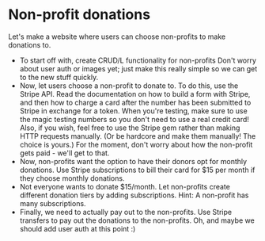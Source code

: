 Non-profit donations
===============================
Let's make a website where users can choose non-profits to make donations to.

* To start off with, create CRUD/L functionality for non-profits Don't worry about user auth or images yet; just make this really simple so we can get to the new stuff quickly.
* Now, let users choose a non-profit to donate to. To do this, use the Stripe API. Read the documentation on how to build a form with Stripe, and then how to charge a card after the number has been submitted to Stripe in exchange for a token. When you're testing, make sure to use the magic testing numbers so you don't need to use a real credit card! Also, if you wish, feel free to use the Stripe gem rather than making HTTP requests manually. (Or be hardcore and make them manually! The choice is yours.) For the moment, don't worry about how the non-profit gets paid - we'll get to that.
* Now, non-profits want the option to have their donors opt for monthly donations. Use Stripe subscriptions to bill their card for $15 per month if they choose monthly donations.
* Not everyone wants to donate $15/month. Let non-profits create different donation tiers by adding subscriptions. Hint: A non-profit has many subscriptions.
* Finally, we need to actually pay out to the non-profits. Use Stripe transfers to pay out the donations to the non-profits.
Oh, and maybe we should add user auth at this point :)

